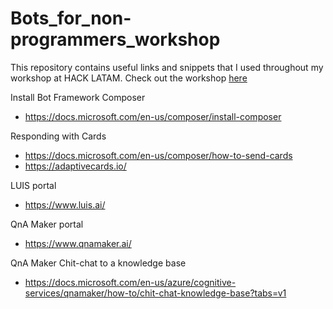# Bots_for_non-programmers_workshop
This repository contains useful links and snippets that I used throughout my workshop at HACK LATAM.
Check out the workshop [here](https://www.youtube.com/watch?v=SjLDeJXx2uc) 

Install Bot Framework Composer
* https://docs.microsoft.com/en-us/composer/install-composer

Responding with Cards
* https://docs.microsoft.com/en-us/composer/how-to-send-cards
* https://adaptivecards.io/

LUIS portal
* https://www.luis.ai/

QnA Maker portal
* https://www.qnamaker.ai/

QnA Maker Chit-chat to a knowledge base
* https://docs.microsoft.com/en-us/azure/cognitive-services/qnamaker/how-to/chit-chat-knowledge-base?tabs=v1